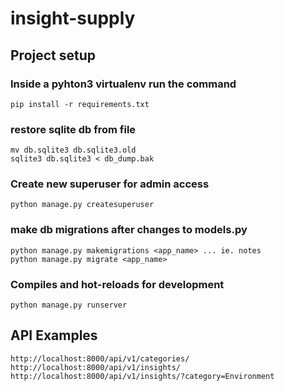 # insight-supply

## Project setup
### Inside a pyhton3 virtualenv run the command
```
pip install -r requirements.txt
```

### restore sqlite db from file
```
mv db.sqlite3 db.sqlite3.old
sqlite3 db.sqlite3 < db_dump.bak
```

### Create new superuser for admin access
```
python manage.py createsuperuser
```

### make db migrations after changes to models.py
```
python manage.py makemigrations <app_name> ... ie. notes
python manage.py migrate <app_name>
```

### Compiles and hot-reloads for development
```
python manage.py runserver
```

## API Examples

```
http://localhost:8000/api/v1/categories/
http://localhost:8000/api/v1/insights/
http://localhost:8000/api/v1/insights/?category=Environment
```
